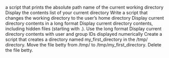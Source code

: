a script that prints the absolute path name of the current working directory
Display the contents list of your current directory
Write a script that changes the working directory to the user’s home directory
Display current directory contents in a long format
Display current directory contents, including hidden files (starting with .). Use the long format
Display current directory contents with user and group IDs displayed numerically
Create a script that creates a directory named my_first_directory in the /tmp/ directory.
Move the file betty from /tmp/ to /tmp/my_first_directory.
Delete the file betty.
